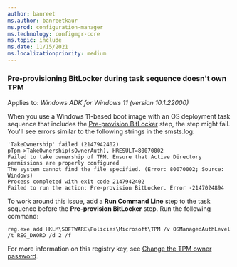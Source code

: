 ```yaml
---
author: banreet
ms.author: banreetkaur
ms.prod: configuration-manager
ms.technology: configmgr-core
ms.topic: include
ms.date: 11/15/2021
ms.localizationpriority: medium
---
```


### Pre-provisioning BitLocker during task sequence doesn't own TPM

<!-- 11307733 -->

Applies to: _Windows ADK for Windows 11 (version 10.1.22000)_

When you use a Windows 11-based boot image with an OS deployment task sequence that includes the [Pre-provision BitLocker](../../../../osd/understand/task-sequence-steps.md#BKMK_PreProvisionBitLocker) step, the step might fail. You'll see errors similar to the following strings in the smsts.log:

```log
'TakeOwnership' failed (2147942402)
pTpm->TakeOwnership(sOwnerAuth), HRESULT=80070002
Failed to take ownership of TPM. Ensure that Active Directory permissions are properly configured
The system cannot find the file specified. (Error: 80070002; Source: Windows)
Process completed with exit code 2147942402
Failed to run the action: Pre-provision BitLocker. Error -2147024894
```

To work around this issue, add a **Run Command Line** step to the task sequence before the **Pre-provision BitLocker** step. Run the following command:

`reg.exe add HKLM\SOFTWARE\Policies\Microsoft\TPM /v OSManagedAuthLevel /t REG_DWORD /d 2 /f`

For more information on this registry key, see [Change the TPM owner password](/windows/security/information-protection/tpm/change-the-tpm-owner-password).
